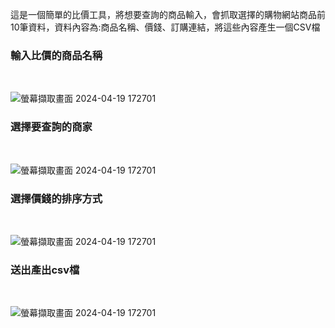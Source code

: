 這是一個簡單的比價工具，將想要查詢的商品輸入，會抓取選擇的購物網站商品前10筆資料，資料內容為:商品名稱、價錢、訂購連結，將這些內容產生一個CSV檔<br>
<h3>輸入比價的商品名稱</h3><br>

![螢幕擷取畫面 2024-04-19 172701](https://github.com/sam880629/python_parity_tool/assets/116621544/404797eb-f0ff-4cfe-bbdf-8b3b8b0a1cc3)

<h3>選擇要查詢的商家</h3><br>

![螢幕擷取畫面 2024-04-19 172701](https://github.com/sam880629/python_parity_tool/assets/116621544/9ca74866-2481-453c-8fd9-290e0b5a45b4)

<h3>選擇價錢的排序方式</h3><br>

![螢幕擷取畫面 2024-04-19 172701](https://github.com/sam880629/python_parity_tool/assets/116621544/439e3e7f-6c6e-42b0-be58-2c3f6dfd350e)

<h3>送出產出csv檔</h3><br>

![螢幕擷取畫面 2024-04-19 172701](https://github.com/sam880629/python_parity_tool/assets/116621544/a4a08cf0-13ed-48bb-9f06-8a3daaa028c8)
